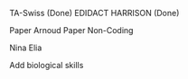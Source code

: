 TA-Swiss (Done)
EDIDACT
HARRISON (Done)

Paper Arnoud
Paper Non-Coding 

Nina
Elia

Add biological skills